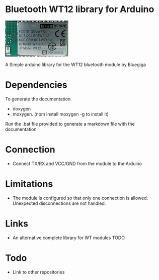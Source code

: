 # Bluetooth WT12 library for Arduino

![WT12 module](./bluegigawt12.jpg)

A Simple arduino library for the WT12 bluetooth module by Bluegiga

# Dependencies 

To generate the documentation 

* doxygen
* moxygen. (npm install moxygen -g to install it)

Run the .bat file provided to generate a markdown file with the documentation

# Connection

* Connect TX/RX and VCC/GND from the module to the Arduino

# Limitations

* The module is configured so that only one connection is allowed. Unexpected disconnections are not handled.

# Links

* An alternative complete library for WT modules TODO

# Todo

* Link to other repositories